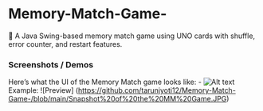 # Memory-Match-Game-
🎴 A Java Swing-based memory match game using UNO cards with shuffle, error counter, and restart features.
### Screenshots / Demos
Here’s what the UI of the Memory Match game looks like: - ![Alt text](https://github.com/username/repo/assets/image.png)
Example: ![Preview] (https://github.com/tarunjyoti12/Memory-Match-Game-/blob/main/Snapshot%20of%20the%20MM%20Game.JPG)
